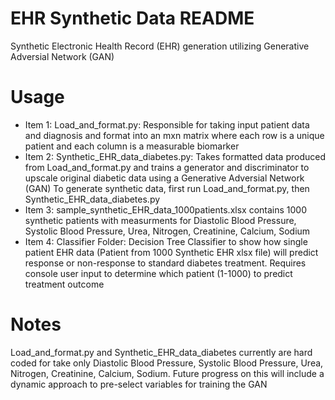 # EHR Synthetic Data README

Synthetic Electronic Health Record (EHR) generation utilizing Generative Adversial Network (GAN)

# Usage
- Item 1: Load_and_format.py:
    Responsible for taking input patient data and diagnosis and format into an mxn matrix where each row is a unique patient and each column is a measurable biomarker
- Item 2: Synthetic_EHR_data_diabetes.py:
    Takes formatted data produced from Load_and_format.py and trains a generator and discriminator to upscale original diabetic data using a Generative Adversial Network (GAN)
To generate synthetic data, first run Load_and_format.py, then Synthetic_EHR_data_diabetes.py
- Item 3: sample_synthetic_EHR_data_1000patients.xlsx contains 1000 synthetic patients with measurments for Diastolic Blood Pressure, Systolic Blood Pressure, Urea, Nitrogen, Creatinine, Calcium, Sodium
- Item 4: Classifier Folder: Decision Tree Classifier to show how single patient EHR data (Patient from 1000 Synthetic EHR  xlsx file) will predict response or non-response to standard diabetes treatment. Requires console user input to determine which patient (1-1000) to predict treatment outcome

# Notes
Load_and_format.py and Synthetic_EHR_data_diabetes currently are hard coded for take only Diastolic Blood Pressure, Systolic Blood Pressure, Urea, Nitrogen, Creatinine, Calcium, Sodium. Future progress on this will include a dynamic approach to pre-select variables for training the GAN
